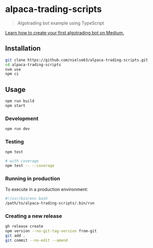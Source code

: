 # alpaca-trading-scripts

> Algotrading bot example using TypeScript

[Learn how to create your first algotrading bot on Medium.](https://medium.com/@ErikKyleNielsen/write-your-first-typescript-algotrading-bot-8194dfe60e5f)

## Installation

```bash
git clone https://github.com/nielse63/alpaca-trading-scripts.git
cd alpaca-trading-scripts
nvm use
npm ci
```

## Usage

```bash
npm run build
npm start
```

### Development

```bash
npm run dev
```

### Testing

```bash
npm test

# with coverage
npm test -- --coverage
```

### Running in production

To execute in a production environment:

```bash
#!/usr/bin/env bash
/path/to/alpaca-trading-scripts/.bin/run
```

### Creating a new release

```bash
gh release create
npm version --no-git-tag-version from-git
git add .
git commit --no-edit --amend
```
